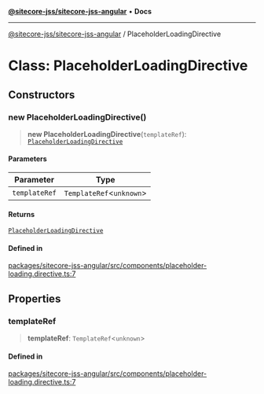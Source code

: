 [**@sitecore-jss/sitecore-jss-angular**](../README.md) • **Docs**

***

[@sitecore-jss/sitecore-jss-angular](../README.md) / PlaceholderLoadingDirective

# Class: PlaceholderLoadingDirective

## Constructors

### new PlaceholderLoadingDirective()

> **new PlaceholderLoadingDirective**(`templateRef`): [`PlaceholderLoadingDirective`](PlaceholderLoadingDirective.md)

#### Parameters

| Parameter | Type |
| ------ | ------ |
| `templateRef` | `TemplateRef`\<`unknown`\> |

#### Returns

[`PlaceholderLoadingDirective`](PlaceholderLoadingDirective.md)

#### Defined in

[packages/sitecore-jss-angular/src/components/placeholder-loading.directive.ts:7](https://github.com/Sitecore/jss/blob/49e56a9efb1742351f2d61235b0c8a0afb80e052/packages/sitecore-jss-angular/src/components/placeholder-loading.directive.ts#L7)

## Properties

### templateRef

> **templateRef**: `TemplateRef`\<`unknown`\>

#### Defined in

[packages/sitecore-jss-angular/src/components/placeholder-loading.directive.ts:7](https://github.com/Sitecore/jss/blob/49e56a9efb1742351f2d61235b0c8a0afb80e052/packages/sitecore-jss-angular/src/components/placeholder-loading.directive.ts#L7)
